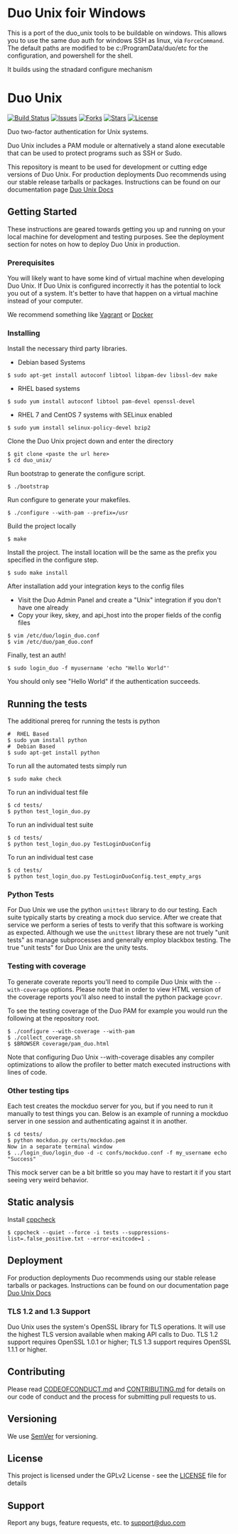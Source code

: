 Duo Unix foir Windows
===

This is a port of the duo_unix tools to be buildable on windows.  This allows you to use the same duo auth for windows SSH as linux, via `ForceCommand`.  The default paths are modified to be c:/ProgramData/duo/etc for the configuration, and powershell for the shell.

It builds using the stnadard configure mechanism

Duo Unix
===
[![Build Status](https://travis-ci.org/duosecurity/duo_unix.svg?branch=master)](https://travis-ci.org/duosecurity/duo_unix)
[![Issues](https://img.shields.io/github/issues/duosecurity/duo_unix)](https://github.com/duosecurity/duo_unix/issues)
[![Forks](https://img.shields.io/github/forks/duosecurity/duo_unix)](https://github.com/duosecurity/duo_unix/network/members)
[![Stars](https://img.shields.io/github/stars/duosecurity/duo_unix)](https://github.com/duosecurity/duo_unix/stargazers)
[![License](https://img.shields.io/badge/License-View%20License-orange)](https://github.com/duosecurity/duo_unix/blob/master/LICENSE)

Duo two-factor authentication for Unix systems.

Duo Unix includes a PAM module or alternatively a stand alone executable that can be used to protect programs such as SSH or Sudo.

This repository is meant to be used for development or cutting edge versions of Duo Unix.
For production deployments Duo recommends using our stable release tarballs or packages. Instructions can be found on our documentation page [Duo Unix Docs](https://duo.com/docs/duounix)


## Getting Started

These instructions are geared towards getting you up and running on your local machine for development and testing purposes.
See the deployment section for notes on how to deploy Duo Unix in production.

### Prerequisites

You will likely want to have some kind of virtual machine when developing Duo Unix. If Duo Unix is configured incorrectly it has the potential to lock you out of a system. It's better to have that happen on a virtual machine instead of your computer.

We recommend something like [Vagrant](https://www.vagrantup.com/) or [Docker](https://www.docker.com/)

### Installing

Install the necessary third party libraries.

- Debian based Systems
```
$ sudo apt-get install autoconf libtool libpam-dev libssl-dev make
```

- RHEL based systems
```
$ sudo yum install autoconf libtool pam-devel openssl-devel
```

- RHEL 7 and CentOS 7 systems with SELinux enabled
```
$ sudo yum install selinux-policy-devel bzip2
```

Clone the Duo Unix project down and enter the directory
```
$ git clone <paste the url here>
$ cd duo_unix/
```

Run bootstrap to generate the configure script.
```
$ ./bootstrap
```

Run configure to generate your makefiles.
```
$ ./configure --with-pam --prefix=/usr
```

Build the project locally
```
$ make
```

Install the project. The install location will be the same as the prefix you specified in the configure step.
```
$ sudo make install
```

After installation add your integration keys to the config files
- Visit the Duo Admin Panel and create a "Unix" integration if you don't have one already
- Copy your ikey, skey, and api_host into the proper fields of the config files
```
$ vim /etc/duo/login_duo.conf
$ vim /etc/duo/pam_duo.conf
```

Finally, test an auth!
```
$ sudo login_duo -f myusername 'echo "Hello World"'
```
You should only see "Hello World" if the authentication succeeds.

## Running the tests

The additional prereq for running the tests is python
```
#  RHEL Based
$ sudo yum install python
#  Debian Based
$ sudo apt-get install python
```

To run all the automated tests simply run
```
$ sudo make check
```
To run an individual test file
```
$ cd tests/
$ python test_login_duo.py
```
To run an individual test suite
```
$ cd tests/
$ python test_login_duo.py TestLoginDuoConfig
```
To run an individual test case
```
$ cd tests/
$ python test_login_duo.py TestLoginDuoConfig.test_empty_args
```

### Python Tests

For Duo Unix we use the python `unittest` library to do our testing. Each suite
typically starts by creating a mock duo service. After we create that service
we perform a series of tests to verify that this software is working as
expected. Although we use the `unittest` library these are not truely "unit tests"
as manage subprocesses and generally employ blackbox testing. The true "unit tests"
for Duo Unix are the unity tests.

### Testing with coverage
To generate coverate reports you'll need to compile Duo Unix with the `--with-coverage` options.
Please note that in order to view HTML version of the coverage reports you'll also need to
install the python package `gcovr`.

To see the testing coverage of the Duo PAM for example you would run the following at the
repository root.
```
$ ./configure --with-coverage --with-pam
$ ./collect_coverage.sh
$ $BROWSER coverage/pam_duo.html
```
Note that configuring Duo Unix --with-coverage disables any compiler optimizations
to allow the profiler to better match executed instructions with lines of code.

### Other testing tips

Each test creates the mockduo server for you, but if you need to run it manually to test things you can.
Below is an example of running a mockduo server in one session and authenticating against it in another.
```
$ cd tests/
$ python mockduo.py certs/mockduo.pem
Now in a separate terminal window
$ ../login_duo/login_duo -d -c confs/mockduo.conf -f my_username echo "Success"
```
This mock server can be a bit brittle so you may have to restart it if you start seeing very weird behavior.

## Static analysis

Install [cppcheck](http://cppcheck.sourceforge.net/)

```
$ cppcheck --quiet --force -i tests --suppressions-list=.false_positive.txt --error-exitcode=1 .
```

## Deployment

For production deployments Duo recommends using our stable release tarballs or packages. Instructions can be found on our documentation page [Duo Unix Docs](https://duo.com/docs/duounix)

### TLS 1.2 and 1.3 Support

Duo Unix uses the system's OpenSSL library for TLS operations.  It will use the highest TLS version available when making API calls to Duo.  TLS 1.2 support requires OpenSSL 1.0.1 or higher; TLS 1.3 support requires OpenSSL 1.1.1 or higher.

## Contributing

Please read [CODEOFCONDUCT.md](CODEOFCONDUCT.md) and [CONTRIBUTING.md](CONTRIBUTING.md) for details on our code of conduct and the process for submitting pull requests to us.

## Versioning

We use [SemVer](http://semver.org/) for versioning.

## License

This project is licensed under the GPLv2 License - see the [LICENSE](LICENSE) file for details

## Support

Report any bugs, feature requests, etc. to support@duo.com
